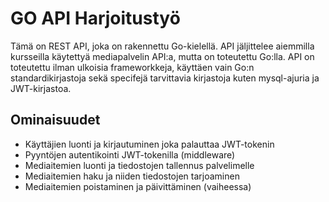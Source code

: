 # GO API Harjoitustyö

Tämä on REST API, joka on rakennettu Go-kielellä. API jäljittelee aiemmilla kursseilla käytettyä mediapalvelin API:a, mutta on toteutettu Go:lla. API on toteutettu ilman ulkoisia frameworkkeja, käyttäen vain Go:n standardikirjastoja sekä specifejä tarvittavia kirjastoja kuten mysql-ajuria ja JWT-kirjastoa.

## Ominaisuudet

- Käyttäjien luonti ja kirjautuminen joka palauttaa JWT-tokenin
- Pyyntöjen autentikointi JWT-tokenilla (middleware)
- Mediaitemien luonti ja tiedostojen tallennus palvelimelle
- Mediaitemien haku ja niiden tiedostojen tarjoaminen
- Mediaitemien poistaminen ja päivittäminen (vaiheessa)
